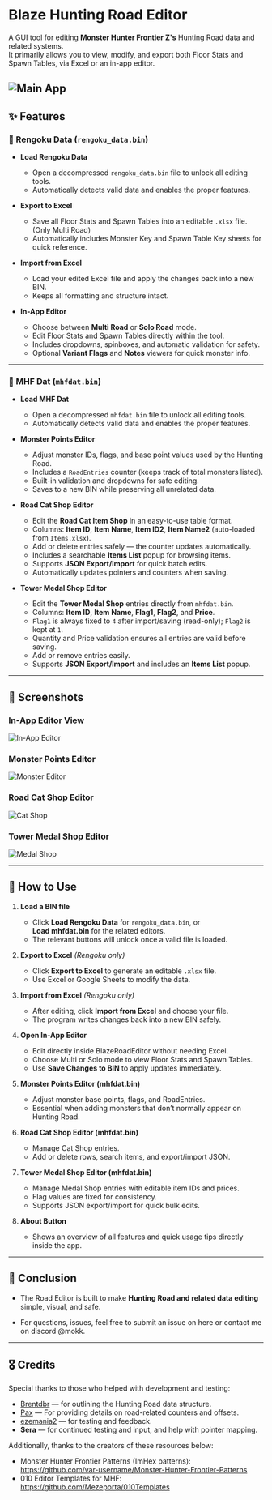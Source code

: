 # Blaze Hunting Road Editor

A GUI tool for editing **Monster Hunter Frontier Z's** Hunting Road data and related systems.  
It primarily allows you to view, modify, and export both Floor Stats and Spawn Tables, via Excel or an in-app editor.

![Main App](docs/main_app.png)
---
## ✨ Features
### 🔹 Rengoku Data (`rengoku_data.bin`)
- **Load Rengoku Data**
  - Open a decompressed `rengoku_data.bin` file to unlock all editing tools.
  - Automatically detects valid data and enables the proper features.

- **Export to Excel**
  - Save all Floor Stats and Spawn Tables into an editable `.xlsx` file. (Only Multi Road)
  - Automatically includes Monster Key and Spawn Table Key sheets for quick reference.

- **Import from Excel** 
  - Load your edited Excel file and apply the changes back into a new BIN. 
  - Keeps all formatting and structure intact.

- **In-App Editor**
  - Choose between **Multi Road** or **Solo Road** mode.
  - Edit Floor Stats and Spawn Tables directly within the tool.
  - Includes dropdowns, spinboxes, and automatic validation for safety.
  - Optional **Variant Flags** and **Notes** viewers for quick monster info.
---
### 🔹 MHF Dat (`mhfdat.bin`)
- **Load MHF Dat**
  - Open a decompressed `mhfdat.bin` file to unlock all editing tools.
  - Automatically detects valid data and enables the proper features.

- **Monster Points Editor**
  - Adjust monster IDs, flags, and base point values used by the Hunting Road.
  - Includes a `RoadEntries` counter (keeps track of total monsters listed).
  - Built-in validation and dropdowns for safe editing.
  - Saves to a new BIN while preserving all unrelated data.

- **Road Cat Shop Editor**
  - Edit the **Road Cat Item Shop** in an easy-to-use table format.
  - Columns: **Item ID**, **Item Name**, **Item ID2**, **Item Name2** (auto-loaded from `Items.xlsx`).
  - Add or delete entries safely — the counter updates automatically.
  - Includes a searchable **Items List** popup for browsing items.
  - Supports **JSON Export/Import** for quick batch edits.
  - Automatically updates pointers and counters when saving.

- **Tower Medal Shop Editor**
  - Edit the **Tower Medal Shop** entries directly from `mhfdat.bin`.
  - Columns: **Item ID**, **Item Name**, **Flag1**, **Flag2**, and **Price**.
  - `Flag1` is always fixed to `4` after import/saving (read-only); `Flag2` is kept at `1`.
  - Quantity and Price validation ensures all entries are valid before saving.
  - Add or remove entries easily.
  - Supports **JSON Export/Import** and includes an **Items List** popup.
---
## 📸 Screenshots

### In-App Editor View
![In-App Editor](docs/in_app_editor.png)

### Monster Points Editor
![Monster Editor](docs/monster_editor.png)

### Road Cat Shop Editor
![Cat Shop](docs/catshop_editor.png)

### Tower Medal Shop Editor
![Medal Shop](docs/medalshop_editor.png)

---

## 📖 How to Use

1. **Load a BIN file**
   - Click **Load Rengoku Data** for `rengoku_data.bin`, or  
     **Load mhfdat.bin** for the related editors.
   - The relevant buttons will unlock once a valid file is loaded.

2. **Export to Excel** *(Rengoku only)*
   - Click **Export to Excel** to generate an editable `.xlsx` file.
   - Use Excel or Google Sheets to modify the data.

3. **Import from Excel** *(Rengoku only)*
   - After editing, click **Import from Excel** and choose your file.
   - The program writes changes back into a new BIN safely.

4. **Open In-App Editor**
   - Edit directly inside BlazeRoadEditor without needing Excel.
   - Choose Multi or Solo mode to view Floor Stats and Spawn Tables.
   - Use **Save Changes to BIN** to apply updates immediately.

5. **Monster Points Editor (mhfdat.bin)**
   - Adjust monster base points, flags, and RoadEntries.
   - Essential when adding monsters that don’t normally appear on Hunting Road.

6. **Road Cat Shop Editor (mhfdat.bin)**
   - Manage Cat Shop entries.
   - Add or delete rows, search items, and export/import JSON.

7. **Tower Medal Shop Editor (mhfdat.bin)**
   - Manage Medal Shop entries with editable item IDs and prices.
   - Flag values are fixed for consistency.
   - Supports JSON export/import for quick bulk edits.

8. **About Button**
   - Shows an overview of all features and quick usage tips directly inside the app.
---
## 🙌 Conclusion
  - The Road Editor is built to make **Hunting Road and related data editing** simple, visual, and safe.  

 - For questions, issues, feel free to submit an issue on here or contact me on discord @mokk.
---

## 🎖️ Credits

Special thanks to those who helped with development and testing:
- [Brentdbr](https://github.com/Brentdbr) — for outlining the Hunting Road data structure.  
- [Pax](https://github.com/Paxlord) — For providing details on road-related counters and offsets.
- [ezemania2](https://github.com/ezemania2) — for testing and feedback.
- **Sera** — for continued testing and input, and help with pointer mapping.

Additionally, thanks to the creators of these resources below:
- Monster Hunter Frontier Patterns (ImHex patterns): https://github.com/var-username/Monster-Hunter-Frontier-Patterns
- 010 Editor Templates for MHF: https://github.com/Mezeporta/010Templates
